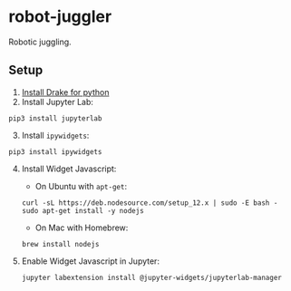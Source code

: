 # robot-juggler
Robotic juggling. 

## Setup
1. [Install Drake for python](https://drake.mit.edu/python_bindings.html)
2. Install Jupyter Lab:
```
pip3 install jupyterlab
```
3. Install `ipywidgets`:
```
pip3 install ipywidgets
```
4. Install Widget Javascript:
    - On Ubuntu with `apt-get`:
    ```
    curl -sL https://deb.nodesource.com/setup_12.x | sudo -E bash -
    sudo apt-get install -y nodejs
    ```

    - On Mac with Homebrew:
    ```
    brew install nodejs
    ```
5. Enable Widget Javascript in Jupyter:
    ```    
    jupyter labextension install @jupyter-widgets/jupyterlab-manager
    ```

